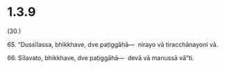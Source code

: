 # 1.3.9

(30.)

65\. “Dussīlassa, bhikkhave, dve paṭiggāhā—  nirayo vā tiracchānayoni vā.

66\. Sīlavato, bhikkhave, dve paṭiggāhā—  devā vā manussā vā”ti.
